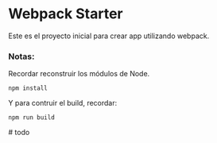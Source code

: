 # Webpack Starter

Este es el proyecto inicial para crear app utilizando webpack.

### Notas:
Recordar reconstruir los módulos de Node.
```
npm install
```
Y para contruir el build, recordar:
```
npm run build
```


#   t o d o  
 